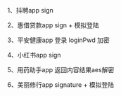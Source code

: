 1、抖聘app sign

2、惠借贷款app sign + 模拟登陆

3、平安健康app 登录 loginPwd 加密

4、小红书app sign

5、用药助手app 返回内容结果aes解密

6、美丽修行app signature + 模拟登陆
